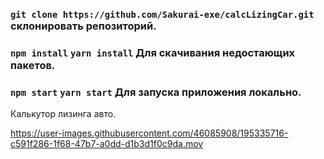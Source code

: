 
### `git clone https://github.com/Sakurai-exe/calcLizingCar.git` склонировать репозиторий.
### `npm install` `yarn install` Для скачивания недостающих пакетов.
### `npm start` `yarn start` Для запуска приложения локально.

Калькутор лизинга авто.




https://user-images.githubusercontent.com/46085908/195335716-c591f286-1f68-47b7-a0dd-d1b3d1f0c9da.mov

